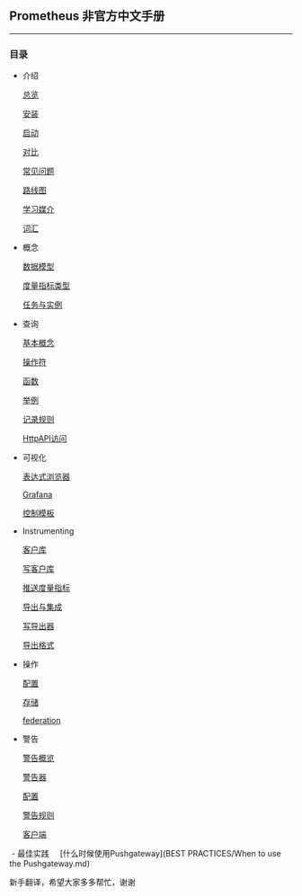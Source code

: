 ## Prometheus 非官方中文手册
---
### 目录
 - 介绍

   [总览](introduction/overview.md)

   [安装](introduction/install.md)

   [启动](introduction/get_started.md)

   [对比](introduction/comparison.md)

   [常见问题](introduction/questions.md)

   [路线图](introduction/roadmap.md)

   [学习媒介](introduction/media.md)

   [词汇](introduction/glossary.md)

 - 概念

   [数据模型](concepts/data_model.md)

   [度量指标类型](concepts/metric_types.md)

   [任务与实例](concepts/job_and_instance.md)

 - 查询

   [基本概念](querying/basics.md)

   [操作符](querying/operators.md)

   [函数](querying/functions.md)

   [举例](querying/query_examples.md)

   [记录规则](querying/recording_rules.md)

   [HttpAPI访问](querying/http_api.md)

 - 可视化

   [表达式浏览器](virsualization/expression_browser.md)
   
   [Grafana](virsualization/grafana.md)

   [控制模板](virsualization/console_template.md)

 - Instrumenting

   [客户库](instrumenting/client_libraries.md)

   [写客户库](instrumenting/writing_client_libaries.md)

   [推送度量指标](instrumenting/pushing_metrics.md)

   [导出与集成](instrumenting/exporters.md)

   [写导出器](instrumenting/writing_exporters.md)

   [导出格式](instrumenting/exposition_formats.md)

 - 操作
   
   [配置](operating/configuration.md)

   [存储](operating/storage.md)

   [federation](operating/federation.md)

 - 警告
   
   [警告概览](alerting/overview.md)

   [警告器](alerting/alertmanager.md)

   [配置](alerting/configuration.md)

   [警告规则](alerting/alert_rules.md)

   [客户端](alerting/clients.md)
   
  - 最佳实践
   
   [什么时候使用Pushgateway](BEST PRACTICES/When to use the Pushgateway.md)
  

新手翻译，希望大家多多帮忙，谢谢

